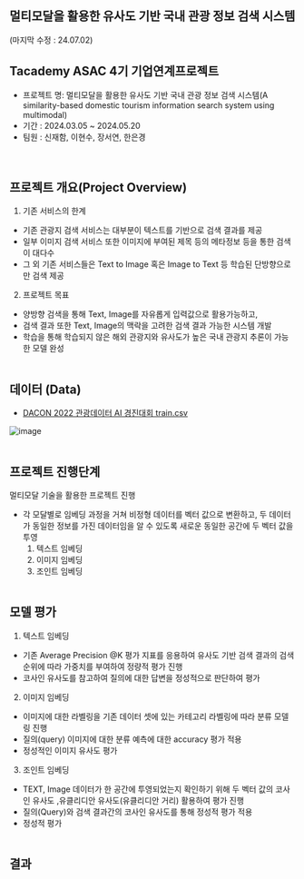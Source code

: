 ## 멀티모달을 활용한 유사도 기반 국내 관광 정보 검색 시스템
(마지막 수정 : 24.07.02)

## Tacademy ASAC 4기 기업연계프로젝트
* 프로젝트 명: 멀티모달을 활용한 유사도 기반 국내 관광 정보 검색 시스템(A similarity-based domestic tourism information search system using multimodal)
* 기간 : 2024.03.05 ~ 2024.05.20
* 팀원 : 신재함, 이현수, 장서연, 한은경       
<br></br>

## 프로젝트 개요(Project Overview)
1. 기존 서비스의 한계
  * 기존 관광지 검색 서비스는 대부분이 텍스트를 기반으로 검색 결과를 제공
  * 일부 이미지 검색 서비스 또한 이미지에 부여된 제목 등의 메타정보 등을 통한 검색이 대다수
  * 그 외 기존 서비스들은 Text to Image 혹은 Image to Text 등 학습된 단방향으로만 검색 제공
2. 프로젝트 목표
  * 양방향 검색을 통해 Text, Image를 자유롭게 입력값으로 활용가능하고,
  * 검색 결과 또한 Text, Image의 맥락을 고려한 검색 결과 가능한 시스템 개발
  * 학습을 통해 학습되지 않은 해외 관광지와 유사도가 높은 국내 관광지 추론이 가능한 모델 완성
<br></br>

## 데이터 (Data)
* [DACON 2022 관광데이터 AI 경진대회 train.csv](https://dacon.io/competitions/official/235978/data")
  
![image](https://github.com/newdatajaam/Domestic-Tourism-Search-System-with-Multimodal/assets/152856364/93684f16-2251-493b-a989-fc5e3ecd98d6)
<br></br>

## 프로젝트 진행단계
멀티모달 기술을 활용한 프로젝트 진행
* 각 모달별로 임베딩 과정을 거쳐 비정형 데이터를 벡터 값으로 변환하고, 두 데이터가 동일한 정보를 가진 데이터임을 알 수 있도록 새로운 동일한 공간에 두 벡터 값을 투영
  1. 텍스트 임베딩
  2. 이미지 임베딩
  3. 조인트 임베딩
<br></br>

## 모델 평가
1. 텍스트 임베딩
  * 기존 Average Precision @K 평가 지표를 응용하여 유사도 기반 검색 결과의 검색 순위에 따라 가중치를 부여하여 정량적 평가 진행
  * 코사인 유사도를 참고하여 질의에 대한 답변을 정성적으로 판단하여 평가
2. 이미지 임베딩
  * 이미지에 대한 라벨링을 기존 데이터 셋에 있는 카테고리 라벨링에 따라 분류 모델링 진행
  * 질의(query) 이미지에 대한 분류 예측에 대한 accuracy 평가 적용
  * 정성적인 이미지 유사도 평가
3. 조인트 임베딩
  * TEXT, Image 데이터가 한 공간에 투영되었는지 확인하기 위해 두 벡터 값의 코사인 유사도 ,유클리디안 유사도(유클리디안 거리) 활용하여 평가 진행
  * 질의(Query)와 검색 결과간의 코사인 유사도를 통해 정성적 평가 적용
  * 정성적 평가
<br></br>

## 결과


<br></br>

